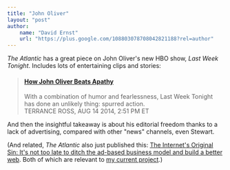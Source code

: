 ```yaml
---
title: "John Oliver"
layout: "post"
author: 
    name: "David Ernst"
    url: "https://plus.google.com/108803078708042821188?rel=author"
---
```


*The Atlantic* has a great piece on John Oliver's new HBO show, *Last Week Tonight*. Includes lots of entertaining clips and stories:

> #### [How John Oliver Beats Apathy](http://www.theatlantic.com/entertainment/archive/2014/08/how-john-oliver-is-procuring-latent-activism/376036/)
> With a combination of humor and fearlessness, Last Week Tonight has done an unlikely thing: spurred action.  
> TERRANCE ROSS, AUG 14 2014, 2:51 PM ET

And then the insightful takeaway is about his editorial freedom thanks to a lack of advertising, compared with other "news" channels, even Stewart.

 

(And related, *The Atlantic* also just published this: [The Internet's Original Sin: It's not too late to ditch the ad-based business model and build a better web](http://www.theatlantic.com/technology/archive/2014/08/advertising-is-the-internets-original-sin/376041/?single_page=true). Both of which are relevant to [my current project](www.letsfix.net).)

